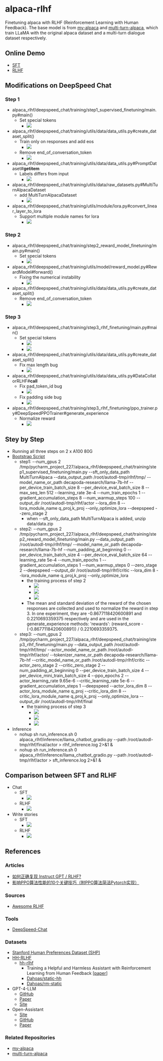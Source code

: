 # alpaca-rlhf
Finetuning alpaca with RLHF (Reinforcement Learning with Human Feedback). The base model is from [my-alpaca](https://github.com/l294265421/my-alpaca) and [multi-turn-alpaca](https://github.com/l294265421/multi-turn-alpaca), which train LLaMA with the original alpaca dataset and a multi-turn dialogue dataset respectively.

## Online Demo
- [SFT](https://d03f7b0466275d4f9e.gradio.live/)
- [RLHF](https://88aeeb3aef5040507e.gradio.live/)

## Modifications on DeepSpeed Chat
### Step 1
- alpaca_rlhf/deepspeed_chat/training/step1_supervised_finetuning/main.py#main()
  - Set special tokens
    - ![](./figures/modifications/step1/special_tokens.png)
- alpaca_rlhf/deepspeed_chat/training/utils/data/data_utils.py#create_dataset_split()
  - Train only on responses and add eos
    - ![](./figures/modifications/step1/train_only_on_responses.png)
  - Remove end_of_conversation_token
    - ![](./figures/modifications/step1/remove_eoc.png)
- alpaca_rlhf/deepspeed_chat/training/utils/data/data_utils.py#PromptDataset#__getitem__
  - Labels differs from input
    - ![](./figures/modifications/step1/lables_differ_from_input.png)
- alpaca_rlhf/deepspeed_chat/training/utils/data/raw_datasets.py#MultiTurnAlpacaDataset
  - add MultiTurnAlpacaDataset
    - ![](./figures/modifications/step1/multi_turn_alpaca_dataset.png)
- alpaca_rlhf/deepspeed_chat/training/utils/module/lora.py#convert_linear_layer_to_lora
  - Support multiple module names for lora
    - ![](./figures/modifications/step1/multi_lora_part_names.png)

### Step 2
- alpaca_rlhf/deepspeed_chat/training/step2_reward_model_finetuning/main.py#main()
  - Set special tokens
    - ![](./figures/modifications/step2/special_tokens.png)
- alpaca_rlhf/deepspeed_chat/training/utils/model/reward_model.py#RewardModel#forward()
  - Fixing the numerical instability
    - ![](./figures/modifications/step2/numerical_instability.png)
- alpaca_rlhf/deepspeed_chat/training/utils/data/data_utils.py#create_dataset_split()
  - Remove end_of_conversation_token
    - ![](./figures/modifications/step2/romove_eoc.png)

### Step 3
- alpaca_rlhf/deepspeed_chat/training/step3_rlhf_finetuning/main.py#main()
  - Set special tokens
    - ![](./figures/modifications/step3/special_tokens.png)
    - ![](./figures/modifications/step3/remove_eoc.png)
- alpaca_rlhf/deepspeed_chat/training/utils/data/data_utils.py#create_dataset_split()
  - Fix max length bug
    - ![](./figures/modifications/step3/max_len_bug.png)
- alpaca_rlhf/deepspeed_chat/training/utils/data/data_utils.py#DataCollatorRLHF#__call__
  - Fix pad_token_id bug
    - ![](./figures/modifications/step3/pad_token_id_bug.png)
  - Fix padding side bug
    - ![](./figures/modifications/step3/padding_bug.png)
- alpaca_rlhf/deepspeed_chat/training/step3_rlhf_finetuning/ppo_trainer.py#DeepSpeedPPOTrainer#generate_experience
  - Normalize reward
    - ![](./figures/modifications/step3/normalize_reward.png)

## Stey by Step
- Running all three steps on 2 x A100 80G
- [Bootstrap Script](alpaca_rlhf/my_deepspeed.py)
    - step1: --num_gpus 2 /tmp/pycharm_project_227/alpaca_rlhf/deepspeed_chat/training/step1_supervised_finetuning/main.py --sft_only_data_path MultiTurnAlpaca --data_output_path /root/autodl-tmp/rlhf/tmp/ --model_name_or_path decapoda-research/llama-7b-hf --per_device_train_batch_size 8 --per_device_eval_batch_size 8 --max_seq_len 512 --learning_rate 3e-4 --num_train_epochs 1 --gradient_accumulation_steps 8 --num_warmup_steps 100 --output_dir /root/autodl-tmp/rlhf/actor --lora_dim 8 --lora_module_name q_proj,k_proj --only_optimize_lora --deepspeed --zero_stage 2
      - when --sft_only_data_path MultiTurnAlpaca is added, unzip data/data.zip
    - step2: --num_gpus 2 /tmp/pycharm_project_227/alpaca_rlhf/deepspeed_chat/training/step2_reward_model_finetuning/main.py --data_output_path /root/autodl-tmp/rlhf/tmp/ --model_name_or_path decapoda-research/llama-7b-hf --num_padding_at_beginning 0 --per_device_train_batch_size 4 --per_device_eval_batch_size 64 --learning_rate 5e-4 --num_train_epochs 1 --gradient_accumulation_steps 1 --num_warmup_steps 0 --zero_stage 2 --deepspeed --output_dir /root/autodl-tmp/rlhf/critic --lora_dim 8 --lora_module_name q_proj,k_proj --only_optimize_lora
      - the training process of step 2
        - ![](figures/step2/eval_acc.png)
        - ![](figures/step2/train_reward.png)
        - ![](figures/step2/train_reward_diff.png)
      - The mean and standard deviation of the reward of the chosen responses are collected and used to normalize the reward in step 3. In one experiment, they are -0.8677118420600891 and 0.2210693359375 respectively and are used in the generate_experience methods: 'rewards': (reward_score - (-0.8677118420600891)) / 0.2210693359375.
    - step3: --num_gpus 2 /tmp/pycharm_project_227/alpaca_rlhf/deepspeed_chat/training/step3_rlhf_finetuning/main.py --data_output_path /root/autodl-tmp/rlhf/tmp/ --actor_model_name_or_path /root/autodl-tmp/rlhf/actor/ --tokenizer_name_or_path decapoda-research/llama-7b-hf --critic_model_name_or_path /root/autodl-tmp/rlhf/critic --actor_zero_stage 2 --critic_zero_stage 2 --num_padding_at_beginning 0 --per_device_train_batch_size 4 --per_device_mini_train_batch_size 4 --ppo_epochs 2 --actor_learning_rate 9.65e-6 --critic_learning_rate 5e-6 --gradient_accumulation_steps 1 --deepspeed --actor_lora_dim 8 --actor_lora_module_name q_proj --critic_lora_dim 8 --critic_lora_module_name q_proj,k_proj --only_optimize_lora --output_dir /root/autodl-tmp/rlhf/final
      - the training process of step 3
        - ![](./figures/step3/train_actor_loss.png)
        - ![](./figures/step3/train_cri_loss.png)
        - ![](./figures/step3/train_average_reward.png)
- Inference
  - nohup sh run_inference.sh 0 alpaca_rlhf/inference/llama_chatbot_gradio.py --path /root/autodl-tmp/rlhf/final/actor > rlhf_inference.log 2>&1 &
  - nohup sh run_inference.sh 0 alpaca_rlhf/inference/llama_chatbot_gradio.py --path /root/autodl-tmp/rlhf/actor > sft_inference.log 2>&1 &

## Comparison between SFT and RLHF
- Chat
  - SFT
    - ![](figures/step3/chat_sft.png)
  - RLHF
    - ![](figures/step3/chat_rlhf.png)
- Write stories
  - SFT
    - ![](figures/step3/story_sft.png)
  - RLHF
    - ![](figures/step3/story_rlhf.png)

## References

### Articles
- [如何正确复现 Instruct GPT / RLHF?](https://zhuanlan.zhihu.com/p/622134699)
- [影响PPO算法性能的10个关键技巧（附PPO算法简洁Pytorch实现）](https://zhuanlan.zhihu.com/p/512327050)

### Sources
- [Awesome RLHF](https://github.com/opendilab/awesome-RLHF)

### Tools
- [DeepSpeed-Chat](https://github.com/microsoft/DeepSpeedExamples/tree/master/applications/DeepSpeed-Chat)

### Datasets
- [Stanford Human Preferences Dataset (SHP)](https://huggingface.co/datasets/stanfordnlp/SHP)
- [HH-RLHF](https://huggingface.co/datasets/Anthropic/hh-rlhf)
  - [hh-rlhf](https://github.com/anthropics/hh-rlhf)
    - Training a Helpful and Harmless Assistant with Reinforcement Learning from Human Feedback [[paper](https://arxiv.org/abs/2204.05862)]
    - [Dahoas/static-hh](https://huggingface.co/datasets/Dahoas/static-hh)
    - [Dahoas/rm-static](https://huggingface.co/datasets/Dahoas/rm-static)
- GPT-4-LLM
  - [GitHub](https://github.com/Instruction-Tuning-with-GPT-4/GPT-4-LLM)
  - [Paper](https://arxiv.org/pdf/2304.03277.pdf)
  - [Site](https://instruction-tuning-with-gpt-4.github.io/)
- Open-Assistant
  - [Site](https://open-assistant.io/zh)
  - [GitHub](https://github.com/LAION-AI/Open-Assistant)
  - [Paper](./papers/2023-OpenAssistant%20Conversations%20-%20Democratizing%20Large%20Language%20Model%20Alignment.pdf)

### Related Repositories
- [my-alpaca](https://github.com/l294265421/my-alpaca)
- [multi-turn-alpaca](https://github.com/l294265421/multi-turn-alpaca)
